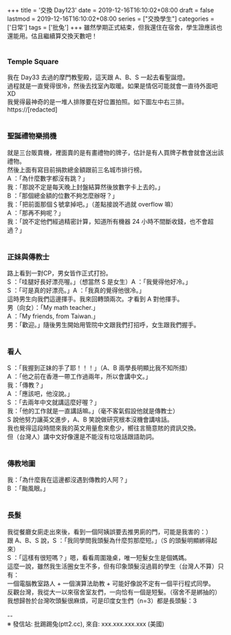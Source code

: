 +++
title = '交換 Day123'
date = 2019-12-16T16:10:02+08:00
draft = false
lastmod = 2019-12-16T16:10:02+08:00
series = ["交換學生"]
categories = ['日常']
tags = ['批兔']
+++
雖然學期正式結束，但我還住在宿舍，學生證應該也還能用。估且繼續算交換天數吧！<br>
<br>
### Temple Square 
我在 Day33 去過的摩門教聖殿，這天跟 A、B、S 一起去看聖誕燈。<br>
過程就是一直覺得很冷，然後去找室內取暖。如果是情侶可能就會一直待外面吧XD<br>
我覺得最神奇的是一堆人排隊要在好位置拍照。如下圖左中右三排。<br>
https://[redacted]<br>
<br>
### 聖誕禮物樂捐機 
就是三台販賣機，裡面賣的是有畫禮物的牌子，估計是有人買牌子教會就會送出該禮物。<br>
然後上面有寫目前捐款總金額跟前三名城市排行榜。<br>
A ：「為什麼數字都沒有跳？」<br>
我：「那說不定是每天晚上封盤結算然後放數字卡上去的。」<br>
B ：「那個總金額的位數不夠怎麼辦呀？」<br>
我：「把前面那個＄號拿掉吧。」（差點接說不過就 overflow 嘛）<br>
A ：「那再不夠呢？」<br>
我：「說不定他們經過精密計算，知道所有機器 24 小時不間斷收錢，也不會超過？」<br>
<br>
### 正妹與傳教士 
路上看到一對CP，男女皆作正式打扮。<br>
S ：「哇腿好長好漂亮喔。」（想當然 S 是女生）A ：「我覺得他好冷。」<br>
S ：「可是真的好漂亮。」A ：「我真的覺得他很冷。」<br>
這時男生向我們這邊揮手。我來回轉頭兩次。才看到 A 對他揮手。<br>
男（向女）：「My math teacher.」<br>
A ：「My friends, from Taiwan.」<br>
男：「歡迎。」隨後男生開始用管院中文跟我們打招呼，女生跟我們握手。<br>
<br>
### 看人 
S ：「我握到正妹的手了耶！！！」（A、B 兩學長明顯比我不知所措）<br>
A ：「他之前在香港一帶工作過兩年，所以會講中文。」<br>
我：「傳教？」<br>
A ：「應該吧，他沒說。」<br>
S ：「去兩年中文就講這麼好喔？」<br>
我：「他的工作就是一直講話嘛。」（毫不客氣假設他就是傳教士）<br>
S 說他努力讓英文進步，A、B 笑說做研究根本沒機會講啥話。<br>
我也覺得這段時間來我的英文用量愈來愈少，嚮往言簡意賅的資訊交換。<br>
但（台灣人）講中文好像還是不能沒有垃圾話跟語助詞。<br>
<br>
### 傳教地圖 
我：「為什麼我在這邊都沒遇到傳教的人阿？」<br>
B ：「颱風眼。」<br>
<br>
### 長髮 
我從餐廳女廁走出來後，看到一個阿姨誤要去推男廁的門，可能是我害的：）<br>
跟 A、B、S 說，S ：「我同學問我頭髮為什麼剪那麼短。」（S 的頭髮明顯綁得起來）<br>
S ：「這樣有很短嗎？」嗯，看看周圍幾桌，唯一短髮女生是個媽媽。<br>
這麼一說，雖然我生活圈女生不多，但有印象頭髮沒過肩的學生（台灣人不算）只有：<br>
一個電腦教室路人 + 一個演算法助教 + 可能好像說不定有一個平行程式同學。<br>
反觀台灣，我從大一以來宿舍室友們，一向恰有一個是短髮。（宿舍不是綁抽的）<br>
我想歸咎於台灣吹頭髮很麻煩，可是印度女生們（n=3）都是長頭髮：3<br>
<br>
--<br>
※ 發信站: 批踢踢兔(ptt2.cc), 來自: xxx.xxx.xxx.xxx (美國)<br>
